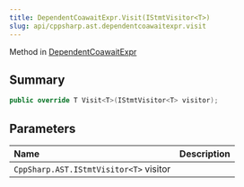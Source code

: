 ```yaml
---
title: DependentCoawaitExpr.Visit(IStmtVisitor<T>)
slug: api/cppsharp.ast.dependentcoawaitexpr.visit
---
```

Method in [DependentCoawaitExpr](/api/cppsharp/ast/dependentcoawaitexpr)

## Summary



```csharp
public override T Visit<T>(IStmtVisitor<T> visitor);
```

## Parameters

|Name|Description|
|:---|:---|
|`CppSharp.AST.IStmtVisitor<T>` visitor||

